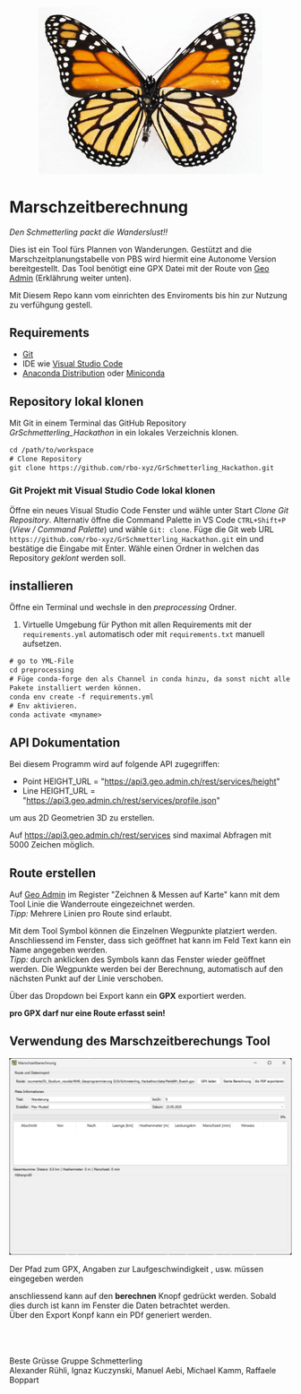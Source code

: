 <p align="center">
    <img src="data/wichtigesbild.png" alt="Schmetterlings" width="400"/>
</p>

# Marschzeitberechnung

*Den Schmetterling packt die Wanderslust!!*

Dies ist ein Tool fürs Plannen von Wanderungen. Gestützt and die Marschzeitplanungstabelle von PBS wird hiermit eine Autonome Version bereitgestellt. Das Tool benötigt eine GPX Datei mit der Route von [Geo Admin](https://map.geo.admin.ch/) (Erklährung weiter unten).

Mit Diesem Repo kann vom einrichten des Enviroments bis hin zur Nutzung zu verfühgung gestell. 


## Requirements

- [Git](https://git-scm.com/)
- IDE wie [Visual Studio Code](https://code.visualstudio.com/) 
- [Anaconda Distribution](https://www.anaconda.com/products/distribution) oder [Miniconda](https://docs.conda.io/en/latest/miniconda.html)

## Repository lokal klonen
Mit Git in einem Terminal das GitHub Repository *GrSchmetterling_Hackathon* in ein lokales Verzeichnis klonen.

``` shell
cd /path/to/workspace
# Clone Repository 
git clone https://github.com/rbo-xyz/GrSchmetterling_Hackathon.git
```

### Git Projekt mit Visual Studio Code lokal klonen
Öffne ein neues Visual Studio Code Fenster und wähle unter Start *Clone Git Repository*. Alternativ öffne die Command Palette in VS Code `CTRL+Shift+P` (*View / Command Palette*) und wähle `Git: clone`. 
Füge die Git web URL `https://github.com/rbo-xyz/GrSchmetterling_Hackathon.git` ein und bestätige die Eingabe mit Enter. Wähle einen Ordner in welchen das Repository *geklont* werden soll.

## installieren
Öffne ein Terminal und wechsle in den *preprocessing* Ordner.
1. Virtuelle Umgebung für Python mit allen Requirements mit der `requirements.yml` automatisch oder mit  `requirements.txt` manuell aufsetzen.

```shell
# go to YML-File
cd preprocessing
# Füge conda-forge den als Channel in conda hinzu, da sonst nicht alle Pakete installiert werden können.
conda env create -f requirements.yml
# Env aktivieren.
conda activate <myname>

```
## API Dokumentation
Bei diesem Programm wird auf folgende API zugegriffen:
- Point HEIGHT_URL = "https://api3.geo.admin.ch/rest/services/height"
- Line HEIGHT_URL = "https://api3.geo.admin.ch/rest/services/profile.json"

um aus 2D Geometrien 3D zu erstellen.

Auf https://api3.geo.admin.ch/rest/services sind maximal Abfragen mit 5000 Zeichen möglich.


## Route erstellen
Auf [Geo Admin](https://map.geo.admin.ch/) im Register "Zeichnen & Messen auf Karte" kann mit dem Tool Linie die Wanderroute eingezeichnet werden.<br/>
*Tipp:* Mehrere Linien pro Route sind erlaubt.<br/>

Mit dem Tool Symbol können die Einzelnen Wegpunkte platziert werden. Anschliessend im Fenster, dass sich geöffnet hat kann im Feld Text kann ein Name angegeben werden. <br/>
*Tipp:* durch anklicken des Symbols kann das Fenster wieder geöffnet werden. Die Wegpunkte werden bei der Berechnung, automatisch auf den nächsten Punkt auf der Linie verschoben.<br/>

Über das Dropdown bei Export kann ein **GPX** exportiert werden.<br/>

**pro GPX darf nur eine Route erfasst sein!**



## Verwendung des Marschzeitberechungs Tool
<p align="center">
    <img src="data/Fenster_ausgefuellt.jpg" alt="Schmetterlings" width="800"/>
</p>
Der Pfad zum GPX, Angaben zur Laufgeschwindigkeit , usw. müssen eingegeben werden <br/>

anschliessend kann auf den **berechnen** Knopf gedrückt werden. Sobald dies durch ist kann im Fenster die Daten betrachtet werden. <br/>
Über den Export Konpf kann ein PDf generiert werden.
<br/>
<br/>
<br/>
<br/>


Beste Grüsse Gruppe Schmetterling<br/>
Alexander Rühli, Ignaz Kuczynski, Manuel Aebi, Michael Kamm, Raffaele Boppart
